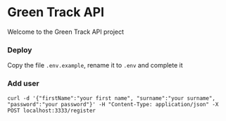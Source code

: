 # Green Track API

Welcome to the Green Track API project

### Deploy

Copy the file `.env.example`, rename it to `.env` and complete it

### Add user

```
curl -d '{"firstName":"your first name", "surname":"your surname", "password":"your password"}' -H "Content-Type: application/json" -X POST localhost:3333/register
```

